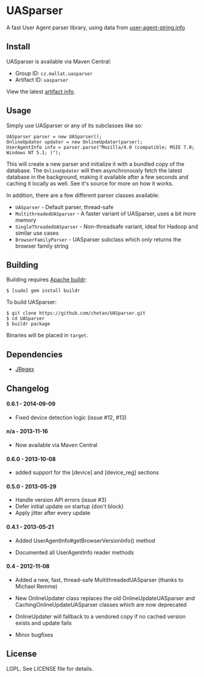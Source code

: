 # UASparser

A fast User Agent parser library, using data from [user-agent-string.info](http://user-agent-string.info/)

## Install

UASparser is available via Maven Central: 

* Group ID: `cz.mallat.uasparser`
* Artifact ID: `uasparser`

View the latest [artifact info](http://search.maven.org/#search%7Cga%7C1%7Ca%3A%22uasparser%22).

## Usage

Simply use UASparser or any of its subclasses like so:

```
UASparser parser = new UASparser();
OnlineUpdater updater = new OnlineUpdater(parser);
UserAgentInfo info = parser.parse("Mozilla/4.0 (compatible; MSIE 7.0;
Windows NT 5.1; )");
```

This will create a new parser and initialize it with a bundled copy of the database. The 
``OnlineUpdater`` will then asynchronously fetch the latest database in the 
background, making it available after a few seconds and caching it locally as well. See
it's source for more on how it works. 

In addition, there are a few different parser classes available:

* ``UASparser`` - Default parser, thread-safe
* ``MultithreadedUASparser`` - A faster variant of UASparser, uses a bit more memory
* ``SingleThreadedUASparser`` - Non-threadsafe variant, ideal for Hadoop and similar use cases
* ``BrowserFamilyParser`` - UASparser subclass which _only_ returns the browser family string

## Building

Building requires [Apache buildr](http://buildr.apache.org/):

```
$ [sudo] gem install buildr
```

To build UASparser:

```
$ git clone https://github.com/chetan/UASparser.git
$ cd UASparser
$ buildr package
```

Binaries will be placed in `target`.

## Dependencies

* [JRegex](http://jregex.sourceforge.net/)


## Changelog

#### 0.6.1 - 2014-09-09

* Fixed device detection logic (issue #12, #13)

#### n/a   - 2013-11-16

* Now available via Maven Central

#### 0.6.0 - 2013-10-08

* added support for the [device] and [device_reg] sections

#### 0.5.0 - 2013-05-29

* Handle version API errors (issue #3)
* Defer initial update on startup (don't block)
* Apply jitter after every update

#### 0.4.1 - 2013-05-21

* Added UserAgentInfo#getBrowserVersionInfo() method

* Documented all UserAgentInfo reader methods

#### 0.4 - 2012-11-08

* Added a new, fast, thread-safe MultithreadedUASparser (thanks to Michael Remme)

* New OnlineUpdater class replaces the old OnlineUpdateUASparser and CachingOnlineUpdateUASparser classes which are now deprecated

* OnlineUpdater will fallback to a vendored copy if no cached version exists and update fails

* Minor bugfixes

## License

LGPL. See LICENSE file for details.
